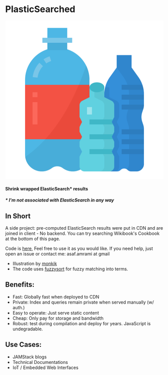

# PlasticSearched
![plastic logo](./plastic.svg )
#### Shrink wrapped ElasticSearch* results
##### * I'm not associated with ElasticSearch in any way 

## In Short 
A side project: pre-computed ElasticSearch results were put in CDN and are joined in client - No backend. You can try searching Wikibook's Cookbook at the bottom of this page.

Code is [here](https://github.com/asafamr/PlasticSearched), Feel free to use it as you would like. If you need help, just open an issue or contact me: asaf.amrami at gmail

* Illustration by [monkik](https://www.flaticon.com/authors/monkik)
* The code uses [fuzzysort](https://github.com/farzher/fuzzysort) for fuzzy matching into terms.

## Benefits:
* Fast: Globally fast when deployed to CDN
* Private: Index and queries remain private when served manually (w/ auth.)
* Easy to operate: Just serve static content
* Cheap: Only pay for storage and bandwidth
* Robust: test during compilation and deploy for years. JavaScript is undegradable.

## Use Cases:
* JAMStack blogs
* Technical Documentations
* IoT / Embedded Web Interfaces